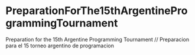 # PreparationForThe15thArgentineProgrammingTournament
Preparation for the 15th Argentine Programming Tournament //  Preparacion para el 15 torneo argentino de programacion
